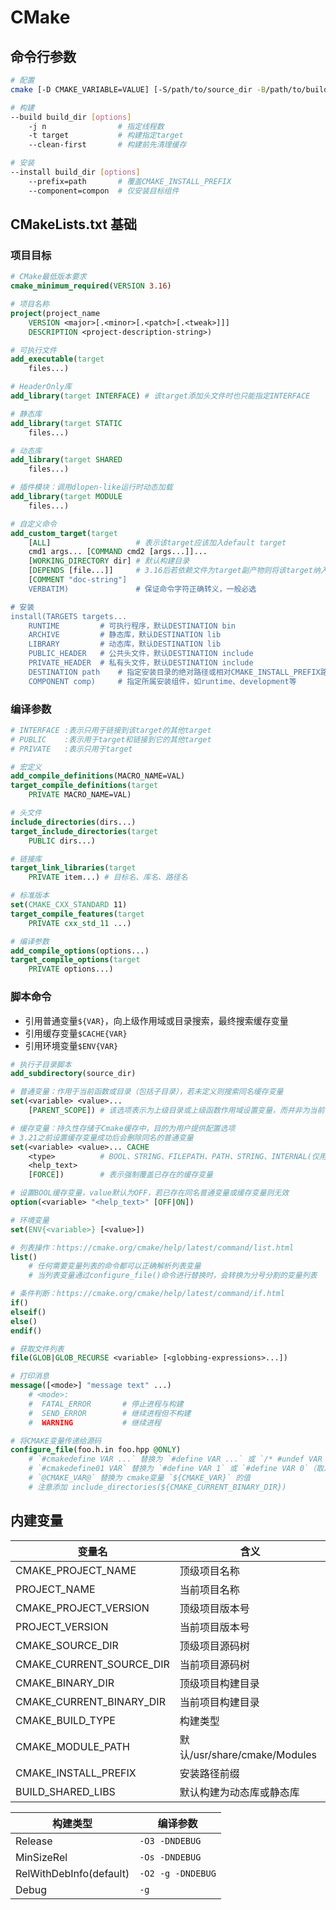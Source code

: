 # CMake

## 命令行参数

<!-- entry begin: cmake cli -->

```sh
# 配置
cmake [-D CMAKE_VARIABLE=VALUE] [-S/path/to/source_dir -B/path/to/build_dir | /path/to/source_dir]

# 构建
--build build_dir [options]
    -j n                # 指定线程数
    -t target           # 构建指定target
    --clean-first       # 构建前先清理缓存

# 安装
--install build_dir [options]
    --prefix=path       # 覆盖CMAKE_INSTALL_PREFIX
    --component=compon  # 仅安装目标组件
```

<!-- entry end -->

## CMakeLists.txt 基础

### 项目目标

```cmake
# CMake最低版本要求
cmake_minimum_required(VERSION 3.16)

# 项目名称
project(project_name
    VERSION <major>[.<minor>[.<patch>[.<tweak>]]]
    DESCRIPTION <project-description-string>)

# 可执行文件
add_executable(target
    files...)

# HeaderOnly库
add_library(target INTERFACE) # 该target添加头文件时也只能指定INTERFACE

# 静态库
add_library(target STATIC
    files...)

# 动态库
add_library(target SHARED
    files...)

# 插件模块：调用dlopen-like运行时动态加载
add_library(target MODULE
    files...)

# 自定义命令
add_custom_target(target
    [ALL]                   # 表示该target应该加入default target
    cmd1 args... [COMMAND cmd2 [args...]]...
    [WORKING_DIRECTORY dir] # 默认构建目录
    [DEPENDS [file...]]     # 3.16后若依赖文件为target副产物则将该target纳入依赖启动
    [COMMENT "doc-string"]
    VERBATIM)               # 保证命令字符正确转义，一般必选

# 安装
install(TARGETS targets...
    RUNTIME         # 可执行程序，默认DESTINATION bin
    ARCHIVE         # 静态库，默认DESTINATION lib
    LIBRARY         # 动态库，默认DESTINATION lib
    PUBLIC_HEADER   # 公共头文件，默认DESTINATION include
    PRIVATE_HEADER  # 私有头文件，默认DESTINATION include
    DESTINATION path    # 指定安装目录的绝对路径或相对CMAKE_INSTALL_PREFIX路径
    COMPONENT comp)     # 指定所属安装组件，如runtime、development等
```

### 编译参数

```cmake
# INTERFACE :表示只用于链接到该target的其他target
# PUBLIC    :表示用于target和链接到它的其他target
# PRIVATE   :表示只用于target

# 宏定义
add_compile_definitions(MACRO_NAME=VAL)
target_compile_definitions(target
    PRIVATE MACRO_NAME=VAL)

# 头文件
include_directories(dirs...)
target_include_directories(target
    PUBLIC dirs...)

# 链接库
target_link_libraries(target
    PRIVATE item...) # 目标名、库名、路径名

# 标准版本
set(CMAKE_CXX_STANDARD 11)
target_compile_features(target
    PRIVATE cxx_std_11 ...)

# 编译参数
add_compile_options(options...)
target_compile_options(target
    PRIVATE options...)
```

### 脚本命令

<!-- entry begin: cmake variable script -->

- 引用普通变量`${VAR}`，向上级作用域或目录搜索，最终搜索缓存变量
- 引用缓存变量`$CACHE{VAR}`
- 引用环境变量`$ENV{VAR}`

```cmake
# 执行子目录脚本
add_subdirectory(source_dir)

# 普通变量：作用于当前函数或目录（包括子目录），若未定义则搜索同名缓存变量
set(<variable> <value>...
    [PARENT_SCOPE]) # 该选项表示为上级目录或上级函数作用域设置变量，而并非为当前作用域设置，离开作用域后生效

# 缓存变量：持久性存储于Cmake缓存中，目的为用户提供配置选项
# 3.21之前设置缓存变量成功后会删除同名的普通变量
set(<variable> <value>... CACHE
    <type>          # BOOL、STRING、FILEPATH、PATH、STRING、INTERNAL(仅用于持久化存储变量，隐式FORCE)
    <help_text>
    [FORCE])        # 表示强制覆盖已存在的缓存变量

# 设置BOOL缓存变量，value默认为OFF，若已存在同名普通变量或缓存变量则无效
option(<variable> "<help_text>" [OFF|ON])

# 环境变量
set(ENV{<variable>} [<value>])

# 列表操作：https://cmake.org/cmake/help/latest/command/list.html
list()
    # 任何需要变量列表的命令都可以正确解析列表变量
    # 当列表变量通过configure_file()命令进行替换时，会转换为分号分割的变量列表

# 条件判断：https://cmake.org/cmake/help/latest/command/if.html
if()
elseif()
else()
endif()

# 获取文件列表
file(GLOB|GLOB_RECURSE <variable> [<globbing-expressions>...])

# 打印消息
message([<mode>] "message text" ...)
    # <mode>:
    #  FATAL_ERROR       # 停止进程与构建
    #  SEND_ERROR        # 继续进程但不构建
    #  WARNING           # 继续进程

# 将CMAKE变量传递给源码
configure_file(foo.h.in foo.hpp @ONLY)
    # `#cmakedefine VAR ...` 替换为 `#define VAR ...` 或 `/* #undef VAR */`（取决于cmake是否定义变量VAR）
    # `#cmakedefine01 VAR` 替换为 `#define VAR 1` 或 `#define VAR 0`（取决于cmake是否定义变量VAR）
    # `@CMAKE_VAR@` 替换为 cmake变量 `${CMAKE_VAR}` 的值
    # 注意添加 include_directories(${CMAKE_CURRENT_BINARY_DIR})
```

<!-- entry end -->

## 内建变量

<!-- entry begin: cmake project buildtype builtin-variable -->

| 变量名                   | 含义                         |
| ------------------------ | ---------------------------- |
| CMAKE_PROJECT_NAME       | 顶级项目名称                 |
| PROJECT_NAME             | 当前项目名称                 |
| CMAKE_PROJECT_VERSION    | 顶级项目版本号               |
| PROJECT_VERSION          | 当前项目版本号               |
| CMAKE_SOURCE_DIR         | 顶级项目源码树               |
| CMAKE_CURRENT_SOURCE_DIR | 当前项目源码树               |
| CMAKE_BINARY_DIR         | 顶级项目构建目录             |
| CMAKE_CURRENT_BINARY_DIR | 当前项目构建目录             |
| CMAKE_BUILD_TYPE         | 构建类型                     |
| CMAKE_MODULE_PATH        | 默认/usr/share/cmake/Modules |
| CMAKE_INSTALL_PREFIX     | 安装路径前缀                 |
| BUILD_SHARED_LIBS        | 默认构建为动态库或静态库     |

| 构建类型                | 编译参数          |
| ----------------------- | ----------------- |
| Release                 | `-O3 -DNDEBUG`    |
| MinSizeRel              | `-Os -DNDEBUG`    |
| RelWithDebInfo(default) | `-O2 -g -DNDEBUG` |
| Debug                   | `-g`              |

<!-- entry end -->

